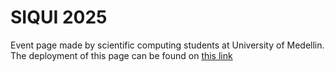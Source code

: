 # SIQUI 2025

Event page made by scientific computing students at University of Medellin. The deployment of this page can be found on [this link](https://www.siquiudem.com/)
